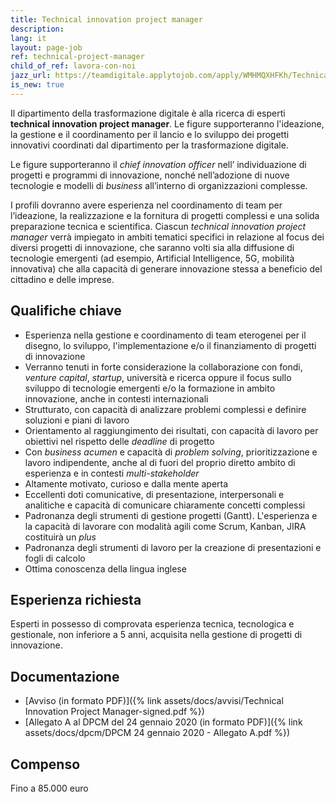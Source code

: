 ```yaml
---
title: Technical innovation project manager
description:
lang: it
layout: page-job
ref: technical-project-manager
child_of_ref: lavora-con-noi
jazz_url: https://teamdigitale.applytojob.com/apply/WMHMQXHFKh/Technical-Innovation-Project-Manager-Per-Progetti-Di-Innovazione.html
is_new: true
---
```


Il dipartimento della trasformazione digitale è alla ricerca di esperti
**technical innovation project manager**. Le figure supporteranno
l'ideazione, la gestione e il coordinamento per il lancio e lo sviluppo
dei progetti innovativi coordinati dal dipartimento per la
trasformazione digitale.

Le figure supporteranno il *chief innovation officer* nell’
individuazione di progetti e programmi di innovazione, nonché
nell’adozione di nuove tecnologie e modelli di *business* all’interno di
organizzazioni complesse.

I profili dovranno avere esperienza nel coordinamento di team per
l’ideazione, la realizzazione e la fornitura di progetti complessi e una
solida preparazione tecnica e scientifica. Ciascun *technical innovation
project manager* verrà impiegato in ambiti tematici specifici in
relazione al focus dei diversi progetti di innovazione, che saranno
volti sia alla diffusione di tecnologie emergenti (ad esempio,
Artificial Intelligence, 5G, mobilità innovativa) che alla capacità di
generare innovazione stessa a beneficio del cittadino e delle imprese.

## Qualifiche chiave

-   Esperienza nella gestione e coordinamento di team eterogenei per il
    disegno, lo sviluppo, l'implementazione e/o il finanziamento di
    progetti di innovazione
-   Verranno tenuti in forte considerazione la collaborazione con fondi,
    *venture capital*, *startup*, università e ricerca oppure il focus
    sullo sviluppo di tecnologie emergenti e/o la formazione in ambito
    innovazione, anche in contesti internazionali
-   Strutturato, con capacità di analizzare problemi complessi e
    definire soluzioni e piani di lavoro
-   Orientamento al raggiungimento dei risultati, con capacità di lavoro
    per obiettivi nel rispetto delle *deadline* di progetto
-   Con *business acumen* e capacità di *problem solving*,
    prioritizzazione e lavoro indipendente, anche al di fuori del
    proprio diretto ambito di esperienza e in contesti
    *multi-stakeholder*
-   Altamente motivato, curioso e dalla mente aperta
-   Eccellenti doti comunicative, di presentazione, interpersonali e
    analitiche e capacità di comunicare chiaramente concetti complessi
-   Padronanza degli strumenti di gestione progetti (Gantt).
    L'esperienza e la capacità di lavorare con modalità agili come
    Scrum, Kanban, JIRA costituirà un *plus*
-   Padronanza degli strumenti di lavoro per la creazione di
    presentazioni e fogli di calcolo
-   Ottima conoscenza della lingua inglese

## Esperienza richiesta

Esperti in possesso di comprovata esperienza tecnica, tecnologica e gestionale, non inferiore a
5 anni, acquisita nella gestione di progetti di innovazione.

## Documentazione

- [Avviso (in formato PDF)]({% link assets/docs/avvisi/Technical Innovation Project Manager-signed.pdf %})
- [Allegato A al DPCM del 24 gennaio 2020 (in formato PDF)]({% link assets/docs/dpcm/DPCM 24 gennaio 2020 - Allegato A.pdf %})

## Compenso

Fino a 85.000 euro
